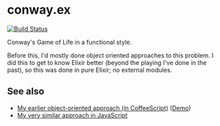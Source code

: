 conway.ex
=========

[![Build Status](https://secure.travis-ci.org/benjaminoakes/conway.ex.png)](http://travis-ci.org/benjaminoakes/conway.ex)

Conway's Game of Life in a functional style.

Before this, I'd mostly done object oriented approaches to this problem.  I did this to get to know Elixir better (beyond the playing I've done in the past), so this was done in pure Elixir; no external modules.

See also
--------

* [My earlier object-oriented approach (in CoffeeScript)](https://github.com/benjaminoakes/conway.coffee) ([Demo](http://media.benjaminoakes.com/conway/))
* [My very similar approach in JavaScript](https://github.com/benjaminoakes/conway.js)

